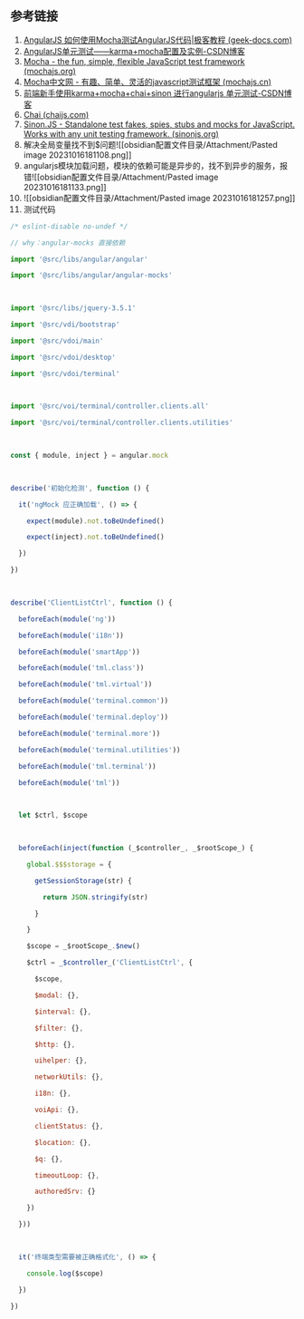 ## 参考链接
1. [AngularJS 如何使用Mocha测试AngularJS代码|极客教程 (geek-docs.com)](https://geek-docs.com/angularjs/angularjs-ask-answer/510_angularjs_how_do_i_test_angularjs_code_using_mocha.html)
2. [AngularJS单元测试——karma+mocha配置及实例-CSDN博客](https://blog.csdn.net/u014291497/article/details/50373703)
3. [Mocha - the fun, simple, flexible JavaScript test framework (mochajs.org)](https://mochajs.org/)
4. [Mocha中文网 - 有趣、简单、灵活的javascript测试框架 (mochajs.cn)](https://mochajs.cn/)
5. [前端新手使用karma+mocha+chai+sinon 进行angularjs 单元测试-CSDN博客](https://blog.csdn.net/chrissata/article/details/78493012)
6. [Chai (chaijs.com)](https://www.chaijs.com/)
7. [Sinon.JS - Standalone test fakes, spies, stubs and mocks for JavaScript. Works with any unit testing framework. (sinonjs.org)](https://sinonjs.org/)
8. 解决全局变量找不到$问题![[obsidian配置文件目录/Attachment/Pasted image 20231016181108.png]]
9. angularjs模块加载问题，模块的依赖可能是异步的，找不到异步的服务，报错![[obsidian配置文件目录/Attachment/Pasted image 20231016181133.png]]
10. ![[obsidian配置文件目录/Attachment/Pasted image 20231016181257.png]]
11. 测试代码
```js
/* eslint-disable no-undef */

// why：angular-mocks 直接依赖

import '@src/libs/angular/angular'

import '@src/libs/angular/angular-mocks'

  

import '@src/libs/jquery-3.5.1'

import '@src/vdi/bootstrap'

import '@src/vdoi/main'

import '@src/vdoi/desktop'

import '@src/vdoi/terminal'

  

import '@src/voi/terminal/controller.clients.all'

import '@src/voi/terminal/controller.clients.utilities'

  

const { module, inject } = angular.mock

  

describe('初始化检测', function () {

  it('ngMock 应正确加载', () => {

    expect(module).not.toBeUndefined()

    expect(inject).not.toBeUndefined()

  })

})

  

describe('ClientListCtrl', function () {

  beforeEach(module('ng'))

  beforeEach(module('i18n'))

  beforeEach(module('smartApp'))

  beforeEach(module('tml.class'))

  beforeEach(module('tml.virtual'))

  beforeEach(module('terminal.common'))

  beforeEach(module('terminal.deploy'))

  beforeEach(module('terminal.more'))

  beforeEach(module('terminal.utilities'))

  beforeEach(module('tml.terminal'))

  beforeEach(module('tml'))

  

  let $ctrl, $scope

  

  beforeEach(inject(function (_$controller_, _$rootScope_) {

    global.$$$storage = {

      getSessionStorage(str) {

        return JSON.stringify(str)

      }

    }

    $scope = _$rootScope_.$new()

    $ctrl = _$controller_('ClientListCtrl', {

      $scope,

      $modal: {},

      $interval: {},

      $filter: {},

      $http: {},

      uihelper: {},

      networkUtils: {},

      i18n: {},

      voiApi: {},

      clientStatus: {},

      $location: {},

      $q: {},

      timeoutLoop: {},

      authoredSrv: {}

    })

  }))

  

  it('终端类型需要被正确格式化', () => {

    console.log($scope)

  })

})
```
